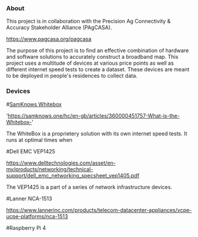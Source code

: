 ### About
This project is in collaboration with the Precision Ag Connectivity & Accuracy Stakeholder Alliance (PAgCASA).

https://www.pagcasa.org/pagcasa

The purpose of this project is to find an effective combination of hardware and software solutions to accurately construct a broadband map. This project uses a multitude of devices at various price points as well as different internet speed tests to create a dataset. These devices are meant to be deployed in people's residences to collect data.


### Devices

#[SamKnows Whitebox](https://samknows.one/hc/en-gb/articles/360000451757-What-is-the-Whitebox-)

'https://samknows.one/hc/en-gb/articles/360000451757-What-is-the-Whitebox-'

The WhiteBox is a proprietery solution with its own internet speed tests. It runs at optimal times when 

#Dell EMC VEP1425

https://www.delltechnologies.com/asset/en-my/products/networking/technical-support/dell_emc_networking_specsheet_vep1405.pdf

The VEP1425 is a part of a series of network infrastructure devices.




#Lanner NCA-1513

https://www.lannerinc.com/products/telecom-datacenter-appliances/vcpe-ucpe-platforms/nca-1513


#Raspberry Pi 4

